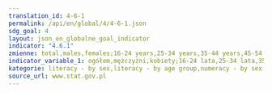 ```yaml
---
translation_id: 4-6-1
permalink: /api/en/global/4/4-6-1.json
sdg_goal: 4
layout: json_en_globalne_goal_indicator
indicator: "4.6.1"
zmienne: total,males,females;16-24 years,25-34 years,35-44 years,45-54 years,55-65 years;total,males,females;16-24 years,25-34 years,35-44 years,45-54 years,55-65 years
indicator_variable_1: ogółem,mężczyźni,kobiety;16-24 lata,25-34 lata,35-44 lata,45-54 lata,55-65 lat;ogółem_,mężczyźni_,kobiety_;16-24 lata_,25-34 lata_,35-44 lata_,45-54 lata_,55-65 lat_;
kategorie: literacy - by sex,literacy - by age group,numeracy - by sex,numeracy - by age group
source_url: www.stat.gov.pl
---
```

